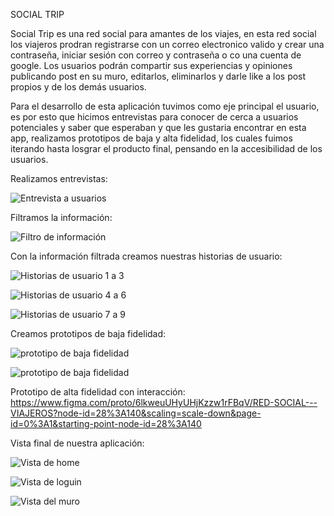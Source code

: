 SOCIAL TRIP

Social Trip es una red social para amantes de los viajes, en esta red social los viajeros prodran registrarse con un correo electronico valido y crear una contraseña, iniciar sesión con correo y contraseña o co una cuenta de google. Los usuarios podrán compartir sus experiencias y opiniones publicando post en su muro, editarlos, eliminarlos y darle like a los post propios y de los demás usuarios.

Para el desarrollo de esta aplicación tuvimos como eje principal el usuario, es por esto que hicimos entrevistas para conocer de cerca a usuarios potenciales y saber que esperaban y que les gustaria encontrar en esta app, realizamos prototipos de baja y alta fidelidad, los cuales fuimos iterando hasta losgrar el producto final, pensando en la accesibilidad de los usuarios.

Realizamos entrevistas:

![Entrevista a usuarios](src/image/entrevista.png)

Filtramos la información:

![Filtro de información](src/image/filtroinfo.png)

Con la información filtrada creamos nuestras historias de usuario:

![Historias de usuario 1 a 3](src/image/hu1-3.png)

![Historias de usuario 4 a 6](src/image/hu4-6.png)

![Historias de usuario 7 a 9](src/image/hu7-9.png)

Creamos prototipos de baja fidelidad:

![prototipo de baja fidelidad](src/image/prototipobajafidelidad1.png)

![prototipo de baja fidelidad](src/image/prototipobajafidelidad2.png)




Prototipo de alta fidelidad con interacción:
https://www.figma.com/proto/6lkweuUHyUHjKzzw1rFBqV/RED-SOCIAL---VIAJEROS?node-id=28%3A140&scaling=scale-down&page-id=0%3A1&starting-point-node-id=28%3A140

Vista final de nuestra aplicación:

![Vista de home](src/image/home.png)

![Vista de loguin](src/image/login.png)

![Vista del muro](src/image/wall.png)